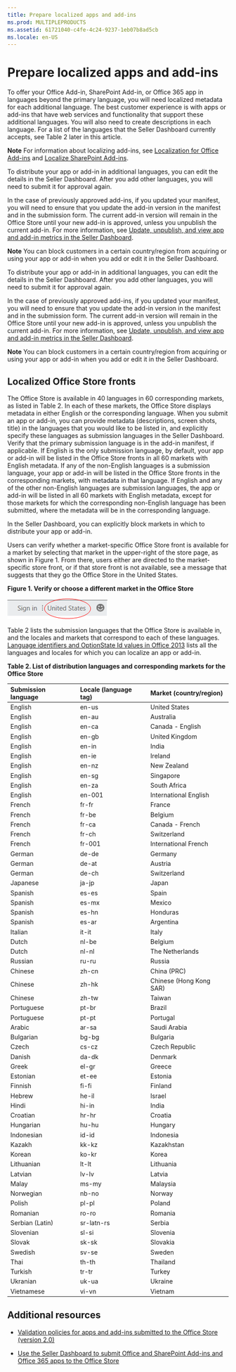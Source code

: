 ```yaml
---
title: Prepare localized apps and add-ins
ms.prod: MULTIPLEPRODUCTS
ms.assetid: 61721040-c4fe-4c24-9237-1eb07b8ad5cb
ms.locale: en-US
---
```



# Prepare localized apps and add-ins

To offer your Office Add-in, SharePoint Add-in, or Office 365 app in languages beyond the primary language, you will need localized metadata for each additional language. The best customer experience is with apps or add-ins that have web services and functionality that support these additional languages. You will also need to create descriptions in each language. For a list of the languages that the Seller Dashboard currently accepts, see Table 2 later in this article.
 


 **Note**  For information about localizing add-ins, see  [Localization for Office Add-ins](http://msdn.microsoft.com/library/5a1a1cd7-b716-4597-b51f-fa70357d0833%28Office.15%29.aspx) and [Localize SharePoint Add-ins](http://msdn.microsoft.com/library/localize-sharepoint-add-ins%28Office.15%29.aspx). 
 


To distribute your app or add-in in additional languages, you can edit the details in the Seller Dashboard. After you add other languages, you will need to submit it for approval again. 
 

 

 

In the case of previously approved add-ins, if you updated your manifest, you will need to ensure that you update the add-in version in the manifest and in the submission form. The current add-in version will remain in the Office Store until your new add-in is approved, unless you unpublish the current add-in. For more information, see  [Update, unpublish, and view app and add-in metrics in the Seller Dashboard](update-unpublish-and-view-app-and-add-in-metrics-in-the-seller-dashboard.md). 
 

 

 

 **Note**  You can block customers in a certain country/region from acquiring or using your app or add-in when you add or edit it in the Seller Dashboard.
 

To distribute your app or add-in in additional languages, you can edit the details in the Seller Dashboard. After you add other languages, you will need to submit it for approval again. 
 

 

 
In the case of previously approved add-ins, if you updated your manifest, you will need to ensure that you update the add-in version in the manifest and in the submission form. The current add-in version will remain in the Office Store until your new add-in is approved, unless you unpublish the current add-in. For more information, see  [Update, unpublish, and view app and add-in metrics in the Seller Dashboard](update-unpublish-and-view-app-and-add-in-metrics-in-the-seller-dashboard.md). 
 

 

 

 **Note**  You can block customers in a certain country/region from acquiring or using your app or add-in when you add or edit it in the Seller Dashboard.
 


## Localized Office Store fronts

The Office Store is available in 40 languages in 60 corresponding markets, as listed in Table 2. In each of these markets, the Office Store displays metadata in either English or the corresponding language. When you submit an app or add-in, you can provide metadata (descriptions, screen shots, title) in the languages that you would like to be listed in, and explicitly specify these languages as submission languages in the Seller Dashboard. Verify that the primary submission language is in the add-in manifest, if applicable. If English is the only submission language, by default, your app or add-in will be listed in the Office Store fronts in all 60 markets with English metadata. If any of the non-English languages is a submission language, your app or add-in will be listed in the Office Store fronts in the corresponding markets, with metadata in that language. If English and any of the other non-English languages are submission languages, the app or add-in will be listed in all 60 markets with English metadata, except for those markets for which the corresponding non-English language has been submitted, where the metadata will be in the corresponding language.
 

 
In the Seller Dashboard, you can explicitly block markets in which to distribute your app or add-in. 
 

 
Users can verify whether a market-specific Office Store front is available for a market by selecting that market in the upper-right of the store page, as shown in Figure 1. From there, users either are directed to the market-specific store front, or if that store front is not available, see a message that suggests that they go the Office Store in the United States.
 

 

**Figure 1. Verify or choose a different market in the Office Store**

 

 
![Choose a different market for the Office Store.](images/mod_off15_OfficeStoreChooseMarket.png)
 
Table 2 lists the submission languages that the Office Store is available in, and the locales and markets that correspond to each of these languages.  [Language identifiers and OptionState Id values in Office 2013](http://technet.microsoft.com/en-us/library/cc179219%28Office.15%29.aspx) lists all the languages and locales for which you can localize an app or add-in.
 

 

**Table 2. List of distribution languages and corresponding markets for the Office Store**


|**Submission language**|**Locale (language tag)**|**Market (country/region)**|
|:-----|:-----|:-----|
|English|en-us|United States|
|English|en-au|Australia|
|English|en-ca|Canada - English|
|English|en-gb|United Kingdom|
|English|en-in|India|
|English|en-ie|Ireland|
|English|en-nz|New Zealand|
|English|en-sg|Singapore|
|English|en-za|South Africa|
|English|en-001|International English|
|French|fr-fr|France|
|French|fr-be|Belgium|
|French|fr-ca|Canada - French|
|French|fr-ch|Switzerland|
|French|fr-001|International French|
|German|de-de|Germany|
|German|de-at|Austria|
|German|de-ch|Switzerland|
|Japanese|ja-jp|Japan|
|Spanish|es-es|Spain|
|Spanish|es-mx|Mexico|
|Spanish|es-hn|Honduras|
|Spanish|es-ar|Argentina|
|Italian|it-it|Italy|
|Dutch|nl-be|Belgium|
|Dutch|nl-nl|The Netherlands|
|Russian|ru-ru|Russia|
|Chinese |zh-cn|China (PRC)|
|Chinese |zh-hk|Chinese (Hong Kong SAR)|
|Chinese |zh-tw|Taiwan|
| Portuguese|pt-br|Brazil|
|Portuguese|pt-pt|Portugal|
|Arabic|ar-sa|Saudi Arabia|
|Bulgarian|bg-bg|Bulgaria|
|Czech|cs-cz|Czech Republic|
|Danish|da-dk|Denmark|
|Greek|el-gr|Greece|
|Estonian| et-ee|Estonia|
|Finnish|fi-fi|Finland|
|Hebrew|he-il|Israel|
|Hindi|hi-in|India|
|Croatian|hr-hr|Croatia|
|Hungarian|hu-hu|Hungary|
|Indonesian|id-id|Indonesia|
|Kazakh|kk-kz|Kazakhstan|
|Korean|ko-kr|Korea|
|Lithuanian|lt-lt|Lithuania|
|Latvian|lv-lv|Latvia|
|Malay|ms-my|Malaysia|
|Norwegian|nb-no|Norway|
|Polish|pl-pl|Poland|
|Romanian|ro-ro|Romania|
|Serbian (Latin)|sr-latn-rs|Serbia|
|Slovenian|sl-si|Slovenia|
|Slovak|sk-sk|Slovakia|
|Swedish|sv-se|Sweden|
|Thai|th-th|Thailand|
|Turkish|tr-tr|Turkey|
|Ukranian|uk-ua|Ukraine|
|Vietnamese|vi-vn|Vietnam|

## Additional resources
<a name="bk_addresources"> </a>


-  [Validation policies for apps and add-ins submitted to the Office Store (version 2.0)](validation-policies-for-apps-and-add-ins-submitted-to-the-office-store-version-2.0.md)
    
 
-  [Use the Seller Dashboard to submit Office and SharePoint Add-ins and Office 365 apps to the Office Store](use-the-seller-dashboard-to-submit-office-and-sharepoint-add-ins-and-office-365-apps-to-the-office-store.md)
    
 

